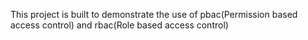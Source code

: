 This project is built to demonstrate the use of pbac(Permission based access control) and rbac(Role based access control)